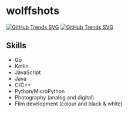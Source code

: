 # wolffshots

[![GitHub Trends SVG](https://api.githubtrends.io/user/svg/wolffshots/langs?time_range=one_year&include_private=True&group=private&loc_metric=changed&theme=dark)](https://githubtrends.io) [![GitHub Trends SVG](https://api.githubtrends.io/user/svg/wolffshots/repos?time_range=one_year&include_private=True&group=private&theme=dark)](https://githubtrends.io)

## Skills
- Go
- Kotlin
- JavaScript
- Java
- C/C++
- Python/MicroPython
- Photography (analog and digital)
- Film development (colour and black & white)
